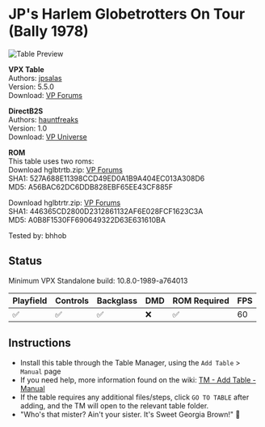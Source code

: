 ﻿# JP's Harlem Globetrotters On Tour (Bally 1978)

![Table Preview](../../images/vpx-jps-harlemglobetrotters.jpg)

**VPX Table** <br>
Authors: [jpsalas](https://www.vpforums.org/index.php?showuser=277)  
Version: 5.5.0  
Download: [VP Forums](https://www.vpforums.org/index.php?app=downloads&showfile=12003)

**DirectB2S**<br>
Authors: [hauntfreaks](https://vpuniverse.com/profile/5216-hauntfreaks/)  
Version: 1.0  
Download: [VP Universe](https://vpuniverse.com/files/file/13443-harlem-globetrotters-on-tour-bally-1978-b2s/)

**ROM**<br>
This table uses two roms:<br>
Download hglbtrtb.zip: [VP Forums](https://www.vpforums.org/index.php?app=downloads&showfile=695)<br>
SHA1: 527A688E11398CCD49ED0A1B9A404EC013A308D6<br>
MD5: A56BAC62DC6DDB828EBF65EE43CF885F

Download hglbtrtr.zip: [VP Forums](https://www.vpforums.org/index.php?app=downloads&showfile=696)<br>
SHA1: 446365CD2800D2312861132AF6E028FCF1623C3A<br>
MD5: A0B8F1530FF690649322D63E631610BA<br>

Tested by: bhhob

## Status 

Minimum VPX Standalone build: 10.8.0-1989-a764013

| Playfield | Controls | Backglass | DMD | ROM Required | FPS | 
|-----------|----------|-----------|-----|--------------|-----|
| :white_check_mark: | :white_check_mark: | :white_check_mark: | :x: | :white_check_mark: | 60 |

## Instructions

- Install this table through the Table Manager, using the `Add Table` > `Manual` page
- If you need help, more information found on the wiki: [TM - Add Table - Manual](https://github.com/LegendsUnchained/vpx-standalone-alp4k/wiki/%5B04%5D-%F0%9F%A7%A1-TM-%E2%80%90-Other-Features#add-table---manual)
- If the table requires any additional files/steps, click `GO TO TABLE` after adding, and the TM will open to the relevant table folder.
- "Who's that mister? Ain't your sister. It's Sweet Georgia Brown!" 🏀

